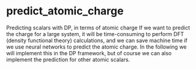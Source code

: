 # predict_atomic_charge
Predicting scalars with DP, in terms of atomic charge
If we want to predict the charge for a large system, it will be time-consuming to perform DFT (density functional theory) calculations, and we can save machine time if we use neural networks to predict the atomic charge. In the following we will implement this in the DP framework, but of course we can also implement the prediction for other atomic scalars.
